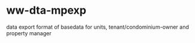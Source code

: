 # ww-dta-mpexp
data export format of basedata for units, tenant/condominium-owner and property manager
